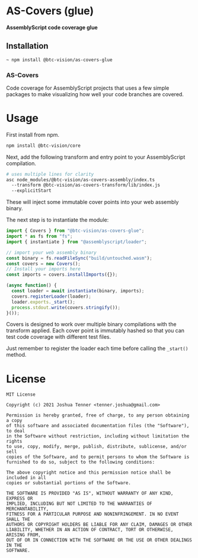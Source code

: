 # AS-Covers (glue)
**AssemblyScript code coverage glue**

## Installation

```bash
~ npm install @btc-vision/as-covers-glue
```

### AS-Covers

Code coverage for AssemblyScript projects that uses a few simple packages to make visualizing how well your code branches are covered.

# Usage

First install from npm.

```sh
npm install @btc-vision/core
```

Next, add the following transform and entry point to your AssemblyScript compilation.

```sh
# uses multiple lines for clarity
asc node_modules/@btc-vision/as-covers-assembly/index.ts
  --transform @btc-vision/as-covers-transform/lib/index.js
  --explicitStart
```

These will inject some immutable cover points into your web assembly binary.

The next step is to instantiate the module:

```ts
import { Covers } from "@btc-vision/as-covers-glue";
import * as fs from "fs";
import { instantiate } from "@assemblyscript/loader";

// import your web assembly binary
const binary = fs.readFileSync("build/untouched.wasm");
const covers = new Covers();
// Install your imports here
const imports = covers.installImports({});

(async function() {
  const loader = await instantiate(binary, imports);
  covers.registerLoader(loader);
  loader.exports._start();
  process.stdout.write(covers.stringify());
}());

```

Covers is designed to work over multiple binary compilations with the transform applied. Each cover point is immutably hashed so that you can test code coverage with different test files.

Just remember to register the loader each time before calling the `_start()` method.

# License

```
MIT License

Copyright (c) 2021 Joshua Tenner <tenner.joshua@gmail.com>

Permission is hereby granted, free of charge, to any person obtaining a copy
of this software and associated documentation files (the "Software"), to deal
in the Software without restriction, including without limitation the rights
to use, copy, modify, merge, publish, distribute, sublicense, and/or sell
copies of the Software, and to permit persons to whom the Software is
furnished to do so, subject to the following conditions:

The above copyright notice and this permission notice shall be included in all
copies or substantial portions of the Software.

THE SOFTWARE IS PROVIDED "AS IS", WITHOUT WARRANTY OF ANY KIND, EXPRESS OR
IMPLIED, INCLUDING BUT NOT LIMITED TO THE WARRANTIES OF MERCHANTABILITY,
FITNESS FOR A PARTICULAR PURPOSE AND NONINFRINGEMENT. IN NO EVENT SHALL THE
AUTHORS OR COPYRIGHT HOLDERS BE LIABLE FOR ANY CLAIM, DAMAGES OR OTHER
LIABILITY, WHETHER IN AN ACTION OF CONTRACT, TORT OR OTHERWISE, ARISING FROM,
OUT OF OR IN CONNECTION WITH THE SOFTWARE OR THE USE OR OTHER DEALINGS IN THE
SOFTWARE.
```

